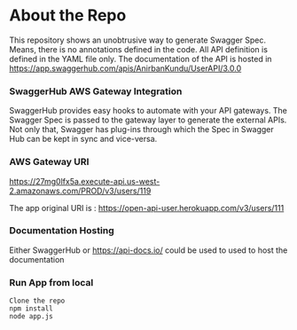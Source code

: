 # About the Repo

This repository shows an unobtrusive way to generate Swagger Spec. Means, there is no annotations defined in the code. All API definition is defined in the YAML file only. 
The documentation of the API is hosted in https://app.swaggerhub.com/apis/AnirbanKundu/UserAPI/3.0.0 

### SwaggerHub AWS Gateway Integration 
SwaggerHub provides easy hooks to automate with your API gateways. The Swagger Spec is passed to the gateway layer to generate the external APIs. Not only that, Swagger has plug-ins through which the Spec in Swagger Hub can be kept in sync and vice-versa. 

### AWS Gateway URI 
https://27mg0lfx5a.execute-api.us-west-2.amazonaws.com/PROD/v3/users/119

The app original URI is : https://open-api-user.herokuapp.com/v3/users/111 

### Documentation Hosting 
Either SwaggerHub or https://api-docs.io/ could be used to used to host the documentation 

### Run App from local 

    Clone the repo
    npm install
    node app.js
